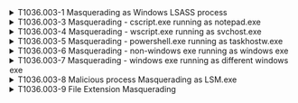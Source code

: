 <details>
<summary>T1036.003-1 Masquerading as Windows LSASS process
</summary>
<pre>$ NA </pre>
</details>
<details>
<summary>T1036.003-3 Masquerading - cscript.exe running as notepad.exe
</summary>
<pre>$ NA </pre>
</details>
<details>
<summary>T1036.003-4 Masquerading - wscript.exe running as svchost.exe
</summary>
<pre>$ NA </pre>
</details>
<details>
<summary>T1036.003-5 Masquerading - powershell.exe running as taskhostw.exe
</summary>
<pre>$ NA </pre>
</details>
<details>
<summary>T1036.003-6 Masquerading - non-windows exe running as windows exe
</summary>
<pre>$ NA </pre>
</details>
<details>
<summary>T1036.003-7 Masquerading - windows exe running as different windows exe
</summary>
<pre>$ NA </pre>
</details>
<details>
<summary>T1036.003-8 Malicious process Masquerading as LSM.exe
</summary>
<pre>$ NA </pre>
</details>
<details>
<summary>T1036.003-9 File Extension Masquerading
</summary>
<pre>$ NA </pre>
</details>
